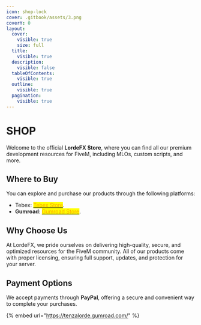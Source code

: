 ```yaml
---
icon: shop-lock
cover: .gitbook/assets/3.png
coverY: 0
layout:
  cover:
    visible: true
    size: full
  title:
    visible: true
  description:
    visible: false
  tableOfContents:
    visible: true
  outline:
    visible: true
  pagination:
    visible: true
---
```


# SHOP

Welcome to the official **LordeFX Store**, where you can find all our premium development resources for FiveM, including MLOs, custom scripts, and more.

## Where to Buy

You can explore and purchase our products through the following platforms:

* Tebex: [<mark style="color:orange;">Tebex Store</mark>](https://lordefx.tebex.io/).
* **Gumroad**: [<mark style="color:orange;">Gumroad Store</mark>](https://tenzalorde.gumroad.com/).

## Why Choose Us

At LordeFX, we pride ourselves on delivering high-quality, secure, and optimized resources for the FiveM community. All of our products come with proper licensing, ensuring full support, updates, and protection for your server.

## Payment Options

We accept payments through **PayPal**, offering a secure and convenient way to complete your purchases.



{% embed url="https://tenzalorde.gumroad.com/" %}

